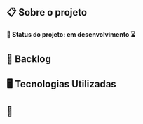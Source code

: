 ## :clipboard: Sobre o projeto

#### :pushpin: Status do projeto: em desenvolvimento :hourglass:


## :dart: Backlog

## :desktop_computer: Tecnologias Utilizadas


## :busts_in_silhouette: